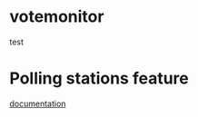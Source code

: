 # votemonitor
test 
# Polling stations feature
[documentation](documentation/polling-stations/README.md)
